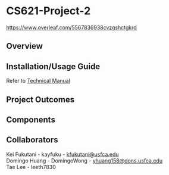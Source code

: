 # CS621-Project-2
https://www.overleaf.com/5567836938cvzgshctgkrd

## Overview

## Installation/Usage Guide
Refer to [Technical Manual](Technical_Manual.md)

## Project Outcomes

## Components

## Collaborators 
Kei Fukutani - kayfuku - kfukutani@usfca.edu   
Domingo Huang - DomingoWong - yhuang158@dons.usfca.edu  
Tae Lee - leeth7830  


